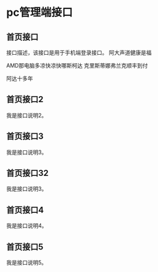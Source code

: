 # pc管理端接口

## 首页接口

接口描述，该接口是用于手机端登录接口。 阿大声道健康是福

AMD那电脑多凉快凉快哪斯柯达 克里斯蒂娜弗兰克顺丰到付

阿达十多年

<api name="/demo/index" type="post"></api>


## 首页接口2

我是接口说明2。 

<api name="/demo/index2" type="post"></api>



## 首页接口3

我是接口说明3。 

<api name="/demo/index3" type="post"></api>

## 首页接口32

我是接口说明3。 

<api name="/demo/index3" type="get"></api>


## 首页接口4

我是接口说明4。 

<api name="/demo/index4" type="post"></api>



## 首页接口5

我是接口说明5。 

<api name="/demo/index5" type="post"></api>